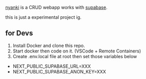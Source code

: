 [nyanki](https://nyanki.net) is a CRUD webapp works with [supabase](https://app.supabase.io/).

this is just a experimental project ig.

## for Devs
1. Install Docker and clone this repo.
2. Start docker then code on it. (VSCode + Remote Containers)
3. Create .env.local file at root then set those variables below
  * NEXT_PUBLIC_SUPABASE_URL=XXX
  * NEXT_PUBLIC_SUPABASE_ANON_KEY=XXX
